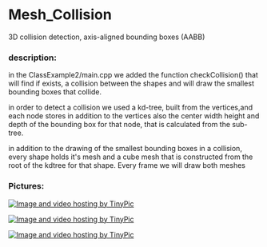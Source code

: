 # Mesh_Collision
3D collision detection, axis-aligned bounding boxes (AABB) 

### description:
in the ClassExample2/main.cpp we added the function checkCollision() that will find if exists,
a collision between the shapes and will draw the smallest bounding boxes that collide.

in order to detect a collision we used a kd-tree, built from the vertices,and each node stores
in addition to the vertices also the center width height and depth of the bounding box for that node, that is calculated from the sub-tree.

in addition to the drawing of the smallest bounding boxes in a collision, 
every shape holds it's mesh and a cube mesh that is constructed from the root of the kdtree for that shape. Every frame we will draw both meshes


### Pictures:

<a href="http://tinypic.com?ref=35i6b79" target="_blank"><img src="http://i65.tinypic.com/35i6b79.png" border="0" alt="Image and video hosting by TinyPic"></a>

<a href="http://tinypic.com?ref=20fwd3k" target="_blank"><img src="http://i63.tinypic.com/20fwd3k.png" border="0" alt="Image and video hosting by TinyPic"></a>

<a href="http://tinypic.com?ref=2djtqoi" target="_blank"><img src="http://i65.tinypic.com/2djtqoi.png" border="0" alt="Image and video hosting by TinyPic"></a>
